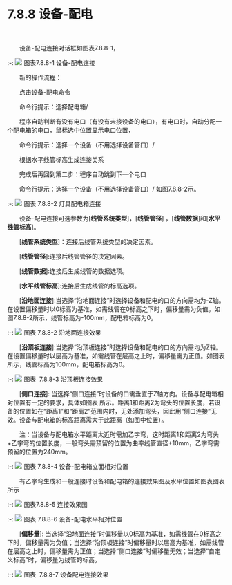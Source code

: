 # 7.8.8 设备\-配电
<br/>

&emsp;&emsp;设备\-配电连接对话框如图表7.8.8\-1，


:-: ![](images/483.png)
图表7.8.8\-1 设备\-配电连接

&emsp;&emsp;新的操作流程：

&emsp;&emsp;点击设备\-配电命令

&emsp;&emsp;命令行提示：选择配电箱/

&emsp;&emsp;程序自动判断有没有电口（有没有未接设备的电口），有电口时，自动分配一个配电箱的电口，鼠标选中位置显示电口位置，

&emsp;&emsp;命令行提示：选择一个设备（不用选择设备管口）/

&emsp;&emsp;根据水平线管标高生成连接关系

&emsp;&emsp;完成后再回到第二步：程序自动跳到下一个电口

&emsp;&emsp;命令行提示：选择一个设备（不用选择设备管口）/
如图7.8.8\-2示。

:-: ![](images/484.png)
图表 7.8.8\-2 灯具配电箱连接

&emsp;&emsp;设备\-配电连接可选参数为\[**线管系统类型**\]，\[**线管管径**\] ，\[**线管数据**\]和\[**水平线管标高**\]。

&emsp;&emsp;\[**线管系统类型**\]：连接后线管系统类型的决定因素。

&emsp;&emsp;\[**线管管径**\]:连接后线管管径的决定因素。

&emsp;&emsp;\[**线管数据**\]:连接后生成线管的数据选项。

&emsp;&emsp;\[**水平线管标高**\]:连接后生成线管的标高选项。

&emsp;&emsp;\[**沿地面连接**\]:当选择“沿地面连接”时选择设备和配电的口的方向需均为\-Z轴。在设置偏移量时以0标高为基准，如需线管在0标高之下时，偏移量需为负值。如图7.8.8\-2所示，线管标高为\-100mm，配电箱标高为0。

:-: ![](images/485.png)
图表 7.8.8\-2 沿地面连接效果

&emsp;&emsp;[**沿顶板连接**\]:当选择“沿顶板连接”时选择设备和配电的口的方向需均为Z轴。在设置偏移量时以层高为基准，如需线管在层高之上时，偏移量需为正值。如图表 所示，线管标高为100mm，配电箱标高为0。


:-: ![](images/486.png)
图表  7.8.8\-3 沿顶板连接效果

&emsp;&emsp;[**侧口连接**\]: 当选择“侧口连接”时设备的口需垂直于Z轴方向。设备与配电箱相对位置有一定的要求，具体如图表 所示。距离1和距离2为弯头的位置长度，若设备的位置如在“距离1”和“距离2”范围内时，无处添加弯头，因此用“侧口连接”无效。设备与配电箱的标高距离需大于此距离（如图中位置）。

&emsp;&emsp;注：当设备与配电箱水平距离太近时需加乙字弯，这时距离1和距离2为弯头+乙字弯的位置长度，一般弯头需预留的位置为曲率线管直径+10mm，乙字弯需预留的位置为240mm。

:-: ![](images/487.png)
图表 7.8.8\-4 设备\-配电箱立面相对位置

&emsp;&emsp;有乙字弯生成和一般连接时设备和配电箱的连接效果图及水平位置如图表图表 所示

:-: ![](images/488.png)
图表7.8.8\-5 连接效果图

:-: ![](images/489.png)
图表 7.8.8\-6 设备\-配电水平相对位置

&emsp;&emsp;\[**偏移量**\]: 当选择“沿地面连接”时偏移量以0标高为基准，如需线管在0标高之下时，偏移量需为负值；当选择“沿顶板连接”时偏移量时以层高为基准，如需线管在层高之上时，偏移量需为正值；当选择“侧口连接”时偏移量无效；当选择“自定义标高”时，偏移量为线管的标高。

:-: ![](images/490.png)
图表  7.8.8\-7 设备配电连接效果